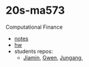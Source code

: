 # 20s-ma573
Computational Finance

- [notes](20s-notes.md)
- [hw](20s-hw.md)
- students repos:
  - [Jiamin](https://github.com/JiaminJIAN/20MA573), [Gwen](https://github.com/gwenostergren/20MA573), 
  [Jungang](https://github.com/Jun-629/20MA573), 

